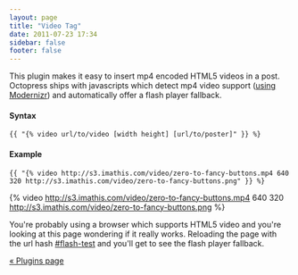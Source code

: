 ```yaml
---
layout: page
title: "Video Tag"
date: 2011-07-23 17:34
sidebar: false
footer: false
---
```


This plugin makes it easy to insert mp4 encoded HTML5 videos in a post. Octopress ships with javascripts which
detect mp4 video support ([using Modernizr](http://modernizr.com)) and automatically offer a flash player fallback.

#### Syntax

    {{ "{% video url/to/video [width height] [url/to/poster]" }} %}

#### Example

    {{ "{% video http://s3.imathis.com/video/zero-to-fancy-buttons.mp4 640 320 http://s3.imathis.com/video/zero-to-fancy-buttons.png" }} %}


{% video http://s3.imathis.com/video/zero-to-fancy-buttons.mp4 640 320 http://s3.imathis.com/video/zero-to-fancy-buttons.png %}

<p>You're probably using a browser which supports HTML5 video and you're looking at this page wondering if it really works.
Reloading the page with the url hash <a href="#flash-test">#flash-test</a> and you'll get to see the flash player fallback.</p>

[&laquo; Plugins page](/docs/plugins)

